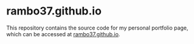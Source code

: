 # rambo37.github.io
This repository contains the source code for my personal portfolio page, which can be accessed at [rambo37.github.io](https://rambo37.github.io).
